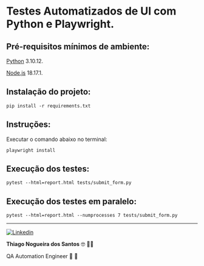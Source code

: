 # Testes Automatizados de UI com Python e Playwright.

## Pré-requisitos mínimos de ambiente:

[Python](https://www.python.org/downloads/) 3.10.12.

[Node.js](https://nodejs.org/en) 18.17.1.


## Instalação do projeto:

```
pip install -r requirements.txt
```

## Instruções:

Executar o comando abaixo no terminal:

```
playwright install
```

## Execução dos testes:

```
pytest --html=report.html tests/submit_form.py
```

## Execução dos testes em paralelo:

```
pytest --html=report.html --numprocesses 7 tests/submit_form.py
```

---

<a href="https://www.linkedin.com/in/thinogueiras"><img alt="Linkedin" src="https://img.shields.io/badge/-LinkedIn-blue?style=for-the-badge&logo=Linkedin&logoColor=white"></a>

<strong>Thiago Nogueira dos Santos</strong> 🤓 ✌🏻

QA Automation Engineer 🔎 🐞